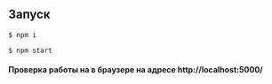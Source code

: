 ## Запуск

`$ npm i`

`$ npm start`




#### Проверка работы на в браузере на адресе http://localhost:5000/
